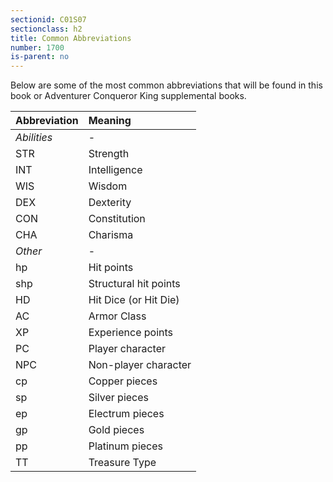 ```yaml
---
sectionid: C01S07
sectionclass: h2
title: Common Abbreviations
number: 1700
is-parent: no
---
```


Below are some of the most common abbreviations that will be found in this book or Adventurer Conqueror King supplemental books.


| Abbreviation | Meaning
| :----------- | :----------------------
| *Abilities*  | -
| STR          | Strength
| INT          | Intelligence
| WIS          | Wisdom
| DEX          | Dexterity
| CON          | Constitution
| CHA          | Charisma
| *Other*      | -
| hp           | Hit points
| shp          | Structural hit points
| HD           | Hit Dice (or Hit Die)
| AC           | Armor Class
| XP           | Experience points
| PC           | Player character
| NPC          | Non-player character
| cp           | Copper pieces
| sp           | Silver pieces
| ep           | Electrum pieces
| gp           | Gold pieces
| pp           | Platinum pieces
| TT           | Treasure Type

